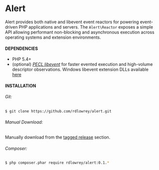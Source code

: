 # Alert

Alert provides both native and libevent event reactors for powering event-driven PHP applications
and servers. The `Alert\Reactor` exposes a simple API allowing performant non-blocking and
asynchronous execution across operating systems and extension environments.

#### DEPENDENCIES

* PHP 5.4+
* (optional) [*PECL libevent*][libevent] for faster evented execution and high-volume descriptor
  observations. Windows libevent extension DLLs available [here][win-libevent]

#### INSTALLATION

###### Git:

```bash
$ git clone https://github.com/rdlowrey/alert.git
```
###### Manual Download:

Manually download from the [tagged release][tags] section.

###### Composer:

```bash
$ php composer.phar require rdlowrey/alert:0.1.*
```

[tags]: https://github.com/rdlowrey/alert/releases "Tagged Releases"
[libevent]: http://pecl.php.net/package/libevent "libevent"
[win-libevent]: http://windows.php.net/downloads/pecl/releases/ "Windows libevent DLLs"
